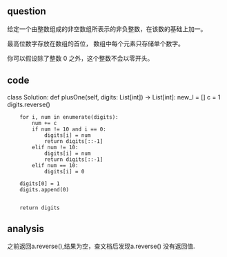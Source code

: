 ## question

给定一个由整数组成的非空数组所表示的非负整数，在该数的基础上加一。

最高位数字存放在数组的首位， 数组中每个元素只存储单个数字。

你可以假设除了整数 0 之外，这个整数不会以零开头。
## code
class Solution:
    def plusOne(self, digits: List[int]) -> List[int]:
        new_l  = []
        c = 1
        digits.reverse()
        
        for i, num in enumerate(digits):
            num += c
            if num != 10 and i == 0:
                digits[i] = num
                return digits[::-1]
            elif num != 10:
                digits[i] = num 
                return digits[::-1]
            elif num == 10:
                digits[i] = 0
                
        digits[0] = 1
        digits.append(0)
                
        
        return digits
## analysis
之前返回a.reverse(),结果为空，查文档后发现a.reverse() 没有返回值.

